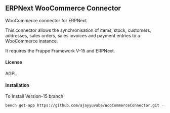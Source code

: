 ## ERPNext WooCommerce Connector

WooCommerce connector for ERPNext

This connector allows the synchronisation of items, stock, customers, addresses, sales orders, sales invoices and payment entries to a WooCommerce instance.

It requires the Frappe Framework V-15 and ERPNext.

#### License

AGPL

#### Installation

To Install Version-15 branch

```sh
bench get-app https://github.com/ajayyuvabe/WooCommerceConnector.git --branch version-15
```
    
